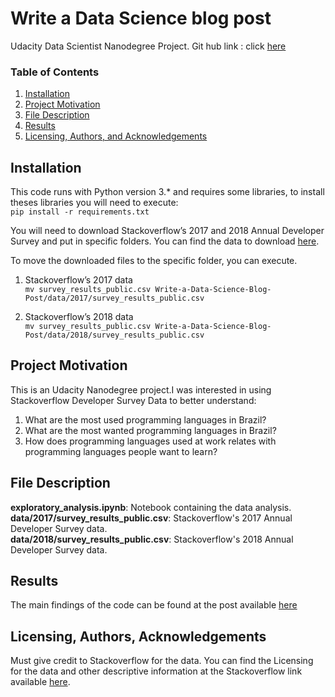 # Write a Data Science blog post
Udacity Data Scientist Nanodegree Project.
Git hub link : click [here](https://github.com/akshithpm/Data-Science-blog-post.git)

### Table of Contents

1. [Installation](#installation)
2. [Project Motivation](#motivation)
3. [File Description](#files)
4. [Results](#results)
5. [Licensing, Authors, and Acknowledgements](#licensing)

## Installation <a name="installation"></a>

This code runs with Python version 3.* and requires some libraries, to install theses libraries you will need to execute: </br>
` pip install -r requirements.txt `

You will need to download Stackoverflow’s 2017 and 2018 Annual Developer Survey and put in specific folders. You can find the data to download [here](https://insights.stackoverflow.com/survey). </br>

To move the downloaded files to the specific folder, you can execute. </br>

1. Stackoverflow’s 2017 data </br>
` mv survey_results_public.csv Write-a-Data-Science-Blog-Post/data/2017/survey_results_public.csv `</br>

2. Stackoverflow’s 2018 data </br>
` mv survey_results_public.csv Write-a-Data-Science-Blog-Post/data/2018/survey_results_public.csv `</br>

## Project Motivation <a name="motivation"></a>

This is an Udacity Nanodegree project.I was interested in using Stackoverflow Developer Survey Data to better understand:</br>
1. What are the most used programming languages in Brazil? </br>
2. What are the most wanted programming languages in Brazil? </br>
3. How does programming languages used at work relates with programming languages people want to learn? </br>

## File Description <a name="files"></a>

**exploratory_analysis.ipynb**: Notebook containing the data analysis. </br>
**data/2017/survey_results_public.csv**: Stackoverflow's 2017 Annual Developer Survey data. </br>
**data/2018/survey_results_public.csv**: Stackoverflow's 2018 Annual Developer Survey data. </br>

## Results <a name="results"></a>
The main findings of the code can be found at the post available [here](https://medium.com/@akshithpm558/programming-languages-used-in-brazils-computer-fields-4b214a15ed36?source=friends_link&sk=ec0de4210b089928f33b8684f91dfe77)

## Licensing, Authors, Acknowledgements<a name="licensing"></a>
Must give credit to Stackoverflow for the data. You can find the Licensing for the data and other descriptive information at the Stackoverflow link available [here](https://insights.stackoverflow.com/survey).
